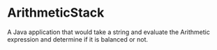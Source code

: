 # ArithmeticStack
A Java application that would take a string and evaluate the Arithmetic expression and determine if it is balanced or not.
